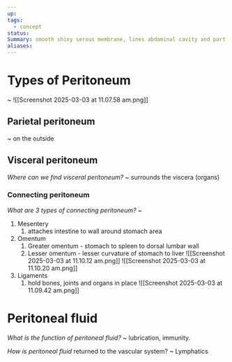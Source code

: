 ```yaml
---
up: 
tags:
  - concept
status: 
Summary: smooth shiny serous membrane, lines abdominal cavity and part of pelvic cavity
aliases:
---
```

# Types of Peritoneum
~
![[Screenshot 2025-03-03 at 11.07.58 am.png]]
<!--SR:!2025-03-14,4,272-->

## Parietal peritoneum
~
on the outside
<!--SR:!2025-03-13,3,252-->

## Visceral peritoneum
*Where can we find visceral peritoneum?*
~
surrounds the viscera (organs)
<!--SR:!2025-03-12,3,250-->

### Connecting peritoneum
*What are 3 types of connecting peritoneum?*
~
1. Mesentery
	1. attaches intestine to wall around stomach area
2. Omentum
	1. Greater omentum - stomach to spleen to dorsal lumbar wall
	2. Lesser omentum - lesser curvature of stomach to liver
![[Screenshot 2025-03-03 at 11.10.12 am.png]]
![[Screenshot 2025-03-03 at 11.10.20 am.png]]
1. Ligaments
	1. hold bones, joints and organs in place
![[Screenshot 2025-03-03 at 11.09.42 am.png]]
# Peritoneal fluid
*What is the function of peritoneal fluid?*
~
lubrication, immunity.
<!--SR:!2025-03-13,3,252-->

*How is peritoneal fluid* returned to the vascular system?
~
Lymphatics
<!--SR:!2025-03-14,4,270-->